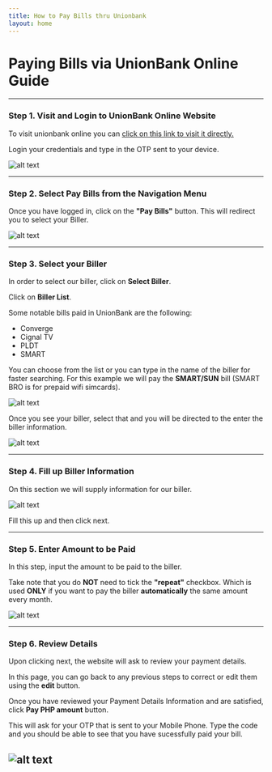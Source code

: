```yaml
---
title: How to Pay Bills thru Unionbank
layout: home
---
```


# Paying Bills via UnionBank Online Guide
---
### Step 1. Visit and Login to UnionBank Online Website 

To visit unionbank online you can [click on this link to visit it directly.](https://online.unionbankph.com/online-banking/login#!/login)

Login your credentials and type in the OTP sent to your device. 

![alt text](https://i.ibb.co/c87n2Ry/UB1.png)

---

### Step 2. Select Pay Bills from the Navigation Menu

Once you have logged in, click on the **"Pay Bills"** button. This will redirect you to select your Biller. 

![alt text](https://i.ibb.co/F6WCPbY/UB2.png)

---

### Step 3. Select your Biller

In order to select our biller, click on **Select Biller**.

Click on **Biller List**.

Some notable bills paid in UnionBank are the following:
- Converge
- Cignal TV
- PLDT
- SMART 

You can choose from the list or you can type in the name of the biller for faster searching. For this example we will pay the **SMART/SUN** bill (SMART BRO is for prepaid wifi simcards).

![alt text](https://i.ibb.co/jymMsyV/UB3.png)

Once you see your biller, select that and you will be directed to the enter the biller information. 

![alt text](https://i.ibb.co/W3t9nRb/UB4.png)

--- 

### Step 4. Fill up Biller Information

On this section we will supply information for our biller. 

![alt text](https://i.ibb.co/NpwwS4X/UB5.png)

Fill this up and then click next.

---

### Step 5. Enter Amount to be Paid

In this step, input the amount to be paid to the biller.

Take note that you do **NOT** need to tick the **"repeat"** checkbox. Which is used **ONLY** if you want to pay the biller **automatically** the same amount every month. 

![alt text](https://i.ibb.co/4p1ntbK/UB6.png)

---

### Step 6. Review Details 

Upon clicking next, the website will ask to review your payment details. 

In this page, you can go back to any previous steps to correct or edit them using the **edit** button.

Once you have reviewed your Payment Details Information and are satisfied, click **Pay PHP amount** button.

This will ask for your OTP that is sent to your Mobile Phone. Type the code and you should be able to see that you have sucessfully paid your bill. 

![alt text](https://i.ibb.co/PYGcKmJ/UB7.png)
---









